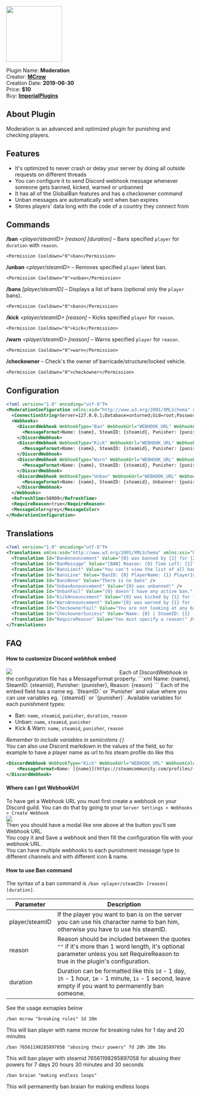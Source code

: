 <img src="/assets/images/Moderation.png" width="150" height="150" />

Plugin Name: **Moderation**  
Creator: [**MCrow**](steamcommunity.com/id/restoremonarchy)  
Creation Date: **2019-06-30**  
Price: **$10**  
Buy: [**ImperialPlugins**](https://imperialplugins.com/Products/Moderation)

## About Plugin
Moderation is an advanced and optimized plugin for punishing and checking players.

## Features
* It's optimized to never crash or delay your server by doing all outside requests on different threads
* You can configure it to send Discord webhook message whenever someone gets banned, kicked, warned or unbanned
* It has all of the GlobalBan features and has a checkowner command
* Unban messages are automatically sent when ban expires
* Stores players' data long with the code of a country they connect from

## Commands
**/ban** *<player/steamID> [reason] [duration]* – Bans specified `player` for `duration` with `reason`.
``` 
<Permission Cooldown="0">ban</Permission>
```
**/unban** *<player/steamID>* – Removes specified `player` latest ban.
``` 
<Permission Cooldown="0">unban</Permission>
```
**/bans** *[player/steamID]* – Displays a list of bans (optional only the `player` bans).
``` 
<Permission Cooldown="0">bans</Permission>
```
**/kick** *<player/steamID> [reason]* – Kicks specified `player` for `reason`.
``` 
<Permission Cooldown="0">kick</Permission>
```
**/warn** *<player/steamID> [reason]* – Warns specified `player` for `reason`.
``` 
<Permission Cooldown="0">warn</Permission>
```
**/checkowner** – Check's the owner of barricade/structure/locked vehicle.
``` 
<Permission Cooldown="0">checkowner</Permission>
```

## Configuration
```xml
<?xml version="1.0" encoding="utf-8"?>
<ModerationConfiguration xmlns:xsd="http://www.w3.org/2001/XMLSchema" xmlns:xsi="http://www.w3.org/2001/XMLSchema-instance">
  <ConnectionString>Server=127.0.0.1;Database=unturned;Uid=root;Password=YOURPASSWORD;</ConnectionString>
  <Webhooks>
    <DiscordWebhook WebhookType="Ban" WebhookUrl="WEBHOOK_URL" WebhookColor="ff0000">
      <MessageFormat>Name: {name}, SteamID: {steamid}, Punisher: {punisher}, Duration: {duration}, Reason: {reason}</MessageFormat>
    </DiscordWebhook>
    <DiscordWebhook WebhookType="Kick" WebhookUrl="WEBHOOK_URL" WebhookColor="f06c00">
      <MessageFormat>Name: {name}, SteamID: {steamid}, Punisher: {punisher}, Reason: {reason}</MessageFormat>
    </DiscordWebhook>
    <DiscordWebhook WebhookType="Warn" WebhookUrl="WEBHOOK_URL" WebhookColor="ffff00">
      <MessageFormat>Name: {name}, SteamID: {steamid}, Punisher: {punisher}, Reason: {reason}</MessageFormat>
    </DiscordWebhook>
    <DiscordWebhook WebhookType="Unban" WebhookUrl="WEBHOOK_URL" WebhookColor="00ff33">
      <MessageFormat>Name: {name}, SteamID: {steamid}, Unbanner: {punisher}</MessageFormat>
    </DiscordWebhook>
  </Webhooks>
  <RefreshTime>50000</RefreshTime>
  <RequireReason>true</RequireReason>
  <MessageColor>grey</MessageColor>
</ModerationConfiguration>
```

## Translations
```xml
<?xml version="1.0" encoding="utf-8"?>
<Translations xmlns:xsd="http://www.w3.org/2001/XMLSchema" xmlns:xsi="http://www.w3.org/2001/XMLSchema-instance">
  <Translation Id="BanAnnouncement" Value="{0} was banned by {1} for {2} for {3}!" />
  <Translation Id="BanMessage" Value="[BAN] Reason: {0} Time Left: {1}" />
  <Translation Id="BansLimit" Value="You can't view the list of all bans in-game, you must log into console or use the website" />
  <Translation Id="BansLine" Value="BanID: {0} PlayerName: {1} PlayerId: {2} PunisherName: {3} PunisherId: {4}" />
  <Translation Id="BansNone" Value="There is no bans" />
  <Translation Id="UnbanAnnouncement" Value="{0} was unbanned!" />
  <Translation Id="UnbanFail" Value="{0} doesn't have any active ban." />
  <Translation Id="KickAnnouncement" Value="{0} was kicked by {1} for {2}" />
  <Translation Id="WarnAnnouncement" Value="{0} was warned by {1} for {2}" />
  <Translation Id="CheckownerFail" Value="You are not looking at any barricade, structure or locked vehicle." />
  <Translation Id="CheckownerSuccess" Value="Name: {0} | SteamID: {1} | IsBanned: {2}" />
  <Translation Id="RequireReason" Value="You must specify a reason!" />
</Translations>
```

## FAQ

#### How to customize Discord webhhok embed  

<img src="/assets/images/moderation/kick-embed.png" style="max-width: 40%; min-width: 300px;" />  
Each of DiscordWebhook in the configuration file has a MessageFormat property.
```xml
<DiscordWebhook WebhookType="Kick" WebhookUrl="WEBHOOK_URL" WebhookColor="f06c00">
    <MessageFormat>Name: {name}, SteamID: {steamid}, Punisher: {punisher}, Reason: {reason}</MessageFormat>
</DiscordWebhook>
```
Each of the embed field has a name eg. `SteamID:` or `Punisher` and value where you can use variables eg. `{steamid}` or `{punisher}`.  
Available variables for each punishment types:  

* Ban: `name`, `steamid`, `punisher`, `duration`, `reason`
* Unban: `name`, `steamid`, `punisher`
* Kick & Warn: `name`, `steamid`, `punisher`, `reason`

*Remember to include variables in semicolons `{}`*  
You can also use Discord markdown in the values of the field, so for example to have a player name as url to his steam profile do like this
```xml
<DiscordWebhook WebhookType="Kick" WebhookUrl="WEBHOOK_URL" WebhookColor="f06c00">
    <MessageFormat>Name: [{name}](https://steamcommunity.com/profiles/{steamid}), SteamID: {steamid}, Punisher: {punisher}, Reason: {reason}</MessageFormat>
</DiscordWebhook>
```

#### Where can I get WebhookUrl
To have get a Webhook URL you must first create a webhook on your Discord guild. You can do that by going to your `Server Settings > Webhooks > Create Webhook`     
<img src="/assets/images/moderation/discord-modal.png" style="max-width: 40%; min-width: 300px;" />  
Then you should have a modal like one above at the button you'll see Webhook URL.  
You copy it and Save a webhook and then fill the configuration file with your webhook URL.  
You can have multiple webhooks to each punishment message type to different channels and with different icon & name.   

#### How to use Ban command
The syntax of a ban command is `/ban <player/steamID> [reason] [duration]`.  

| Parameter      | Description  |
------------- | -----------
| player/steamID | If the player you want to ban is on the server you can use his character name to ban him, otherwise you have to use his steamID.  |
| reason | Reason should be included between the quotes `""` if it's more than 1 word length, it's optional parameter unless you set RequireReason to true in the plugin's configuration.  |
| duration | Duration can be formatted like this `1d` - 1 day, `1h` - 1 hour, `1m` - 1 minute, `1s` - 1 second, leave empty if you want to permanently ban someone. |

See the usage exmaples below
```
/ban mcrow "breaking rules" 1d 20m 
```
This will ban player with name mcrow for breaking rules for 1 day and 20 minutes
```
/ban 76561198285897058 "abusing their powers" 7d 20h 30m 30s
```
This will ban player with steamid 76561198285897058 for abusing their powers for 7 days 20 hours 30 minutes and 30 seconds
```
/ban braian "making endless loops"
```
This will permanently ban braian for making endless loops